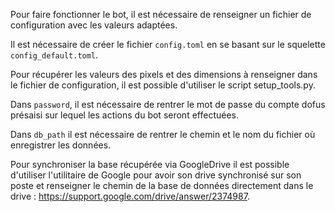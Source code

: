 Pour faire fonctionner le bot, il est nécessaire de renseigner un fichier de configuration avec les valeurs adaptées.

Il est nécessaire de créer le fichier `config.toml` en se basant sur le squelette `config_default.toml`.

Pour récupérer les valeurs des pixels et des dimensions à renseigner dans le fichier de configuration, il est possible d'utiliser le script setup_tools.py.

Dans `password`, il est nécessaire de rentrer le mot de passe du compte dofus présaisi sur lequel les actions du bot seront effectuées.

Dans `db_path` il est nécessaire de rentrer le chemin et le nom du fichier où enregistrer les données.

Pour synchroniser la base récupérée via GoogleDrive il est possible d'utiliser l'utilitaire de Google pour avoir son drive synchronisé sur son poste et renseigner le chemin de la base de données directement dans le drive : https://support.google.com/drive/answer/2374987.
